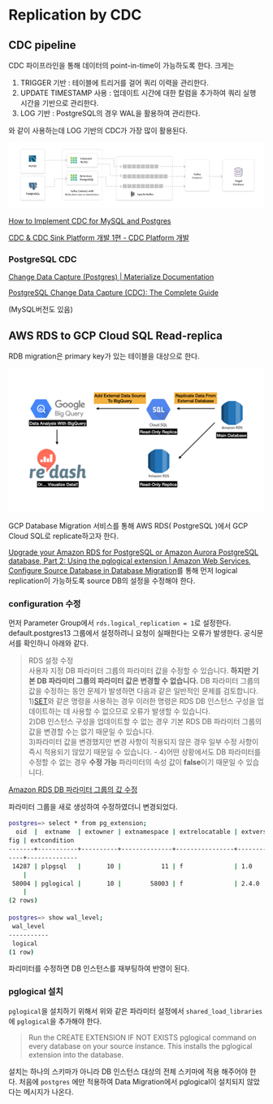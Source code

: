 # Replication by CDC

## CDC pipeline

CDC 파이프라인을 통해 데이터의 point-in-time이 가능하도록 한다. 크게는

1. TRIGGER 기반 : 테이블에 트리거를 걸어 쿼리 이력을 관리한다.
2. UPDATE TIMESTAMP 사용 : 업데이트 시간에 대한 칼럼을 추가하여 쿼리 실행 시간을 기반으로 관리한다.
3. LOG 기반 : PostgreSQL의 경우 WAL을 활용하여 관리한다.

와 같이 사용하는데 LOG 기반의 CDC가 가장 많이 활용된다.

![Untitled](img1/Untitled(1).png)

[How to Implement CDC for MySQL and Postgres](https://rockset.com/blog/cdc-mysql-postgres/)

[CDC & CDC Sink Platform 개발 1편 - CDC Platform 개발](https://hyperconnect.github.io/2021/01/11/cdc-platform.html)

### PostgreSQL CDC 

[Change Data Capture (Postgres) | Materialize Documentation](https://materialize.com/docs/guides/cdc-postgres/)

[PostgreSQL Change Data Capture (CDC): The Complete Guide](https://datacater.io/blog/2021-09-02/postgresql-cdc-complete-guide.html#cdc-logical-replication)

(MySQL버전도 있음)

## AWS RDS to GCP Cloud SQL Read-replica

RDB migration은 primary key가 있는 테이블을 대상으로 한다. 

![Untitled](img1/Untitled(2).png)

GCP Database Migration 서비스를 통해 AWS RDS( PostgreSQL )에서 GCP Cloud SQL로 replicate하고자 한다.

[Upgrade your Amazon RDS for PostgreSQL or Amazon Aurora PostgreSQL database, Part 2: Using the pglogical extension | Amazon Web Services](https://aws.amazon.com/ko/blogs/database/part-2-upgrade-your-amazon-rds-for-postgresql-database-using-the-pglogical-extension/), 
[Configure Source Database in Database Migration](https://cloud.google.com/database-migration/docs/postgres/configure-source-database)를 통해 먼저 logical replication이 가능하도록 source DB의 설정을 수정해야 한다.

### configuration 수정
먼저 Parameter Group에서 `rds.logical_replication = 1`로 설정한다. default.postgres13 그룹에서 설정하려니 요청이 실패한다는 오류가 발생한다. 
공식문서를 확인하니 아래와 같다.

>RDS 설정 수정  
사용자 지정 DB 파라미터 그룹의 파라미터 값을 수정할 수 있습니다. **하지만 기본 DB 파라미터 그룹의 파라미터 값은 변경할 수 없습니다.** DB 파라미터 그룹의 값을 수정하는 동안 문제가 발생하면 다음과 같은 일반적인 문제를 검토합니다.  
1)[SET](https://dev.mysql.com/doc/refman/5.7/en/set-statement.html)와 같은 명령을 사용하는 경우 이러한 명령은 RDS DB 인스턴스 구성을 업데이트하는 데 사용할 수 없으므로 오류가 발생할 수 있습니다.  
2)DB 인스턴스 구성을 업데이트할 수 없는 경우 기본 RDS DB 파라미터 그룹의 값을 변경할 수는 없기 때문일 수 있습니다.  
3)파라미터 값을 변경했지만 변경 사항이 적용되지 않은 경우 일부 수정 사항이 즉시 적용되기 않았기 때문일 수 있습니다.  -
4)어떤 상황에서도 DB 파라미터를 수정할 수 없는 경우 **수정 가능** 파라미터의 속성 값이 **false**이기 때문일 수 있습니다.

[Amazon RDS DB 파라미터 그룹의 값 수정](https://aws.amazon.com/ko/premiumsupport/knowledge-center/rds-modify-parameter-group-values/)

파라미터 그룹을 새로 생성하여 수정하였더니 변경되었다.

```bash
postgres=> select * from pg_extension;
  oid  |  extname  | extowner | extnamespace | extrelocatable | extversion | extcon
fig | extcondition 
-------+-----------+----------+--------------+----------------+------------+-------
----+--------------
 14287 | plpgsql   |       10 |           11 | f              | 1.0        |       
    | 
 58004 | pglogical |       10 |        58003 | f              | 2.4.0      |       
    | 
(2 rows)

postgres=> show wal_level;
 wal_level 
-----------
 logical
(1 row)
```

파리미터를 수정하면 DB 인스턴스를 재부팅하여 반영이 된다.

### pglogical 설치
`pglogical`을 설치하기 위해서 위와 같은 파라미터 설정에서 `shared_load_libraries`에 `pglogical`을 추가해야 한다.
>Run the CREATE EXTENSION IF NOT EXISTS pglogical command on every database on your source instance. This installs the pglogical extension into the database. 

설치는 하나의 스키마가 아니라 DB 인스턴스 대상의 전체 스키마에 적용 해주어야 한다. 처음에 `postgres` 에만 적용하여 Data Migration에서 pglogical이 설치되지 않았다는 메시지가 나온다.

